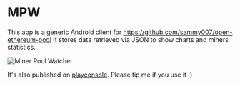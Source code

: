 # MPW

This app is a generic Android client for https://github.com/sammy007/open-ethereum-pool
It stores data retrieved via JSON to show charts and miners statistics.

![Miner Pool Watcher](https://lh3.googleusercontent.com/ycsUtCMMXIM3QneCkj2lIn14w-GwfMa1dVOG_waloShgHg3g3dpVzLo5F37tmXkO3Q=w300-rw)

It's also published on [playconsole](https://play.google.com/store/apps/details?id=it.angelic.mpw). Please tip me if you use it :)
